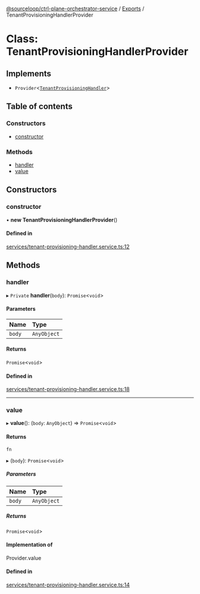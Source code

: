 [@sourceloop/ctrl-plane-orchestrator-service](../README.md) / [Exports](../modules.md) / TenantProvisioningHandlerProvider

# Class: TenantProvisioningHandlerProvider

## Implements

- `Provider`<[`TenantProvisioningHandler`](../modules.md#tenantprovisioninghandler)\>

## Table of contents

### Constructors

- [constructor](TenantProvisioningHandlerProvider.md#constructor)

### Methods

- [handler](TenantProvisioningHandlerProvider.md#handler)
- [value](TenantProvisioningHandlerProvider.md#value)

## Constructors

### constructor

• **new TenantProvisioningHandlerProvider**()

#### Defined in

[services/tenant-provisioning-handler.service.ts:12](https://github.com/sourcefuse/arc-saas/blob/5e03dcb/services/orchestrator-service/src/services/tenant-provisioning-handler.service.ts#L12)

## Methods

### handler

▸ `Private` **handler**(`body`): `Promise`<`void`\>

#### Parameters

| Name | Type |
| :------ | :------ |
| `body` | `AnyObject` |

#### Returns

`Promise`<`void`\>

#### Defined in

[services/tenant-provisioning-handler.service.ts:18](https://github.com/sourcefuse/arc-saas/blob/5e03dcb/services/orchestrator-service/src/services/tenant-provisioning-handler.service.ts#L18)

___

### value

▸ **value**(): (`body`: `AnyObject`) => `Promise`<`void`\>

#### Returns

`fn`

▸ (`body`): `Promise`<`void`\>

##### Parameters

| Name | Type |
| :------ | :------ |
| `body` | `AnyObject` |

##### Returns

`Promise`<`void`\>

#### Implementation of

Provider.value

#### Defined in

[services/tenant-provisioning-handler.service.ts:14](https://github.com/sourcefuse/arc-saas/blob/5e03dcb/services/orchestrator-service/src/services/tenant-provisioning-handler.service.ts#L14)

